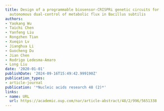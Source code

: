 ```yaml
---
title: Design of a programmable biosensor-CRISPRi genetic circuits for dynamic and
  autonomous dual-control of metabolic flux in Bacillus subtilis
authors:
- Yaokang Wu
- Taichi Chen
- Yanfeng Liu
- Rongzhen Tian
- Xueqin Lv
- Jianghua Li
- Guocheng Du
- Jian Chen
- Rodrigo Ledesma-Amaro
- Long Liu
date: '2020-01-01'
publishDate: '2024-09-16T15:49:42.999190Z'
publication_types:
- article-journal
publication: '*Nucleic acids research 48 (2)*'
links:
- name: URL
  url: https://academic.oup.com/nar/article-abstract/48/2/996/5651338
---
```

